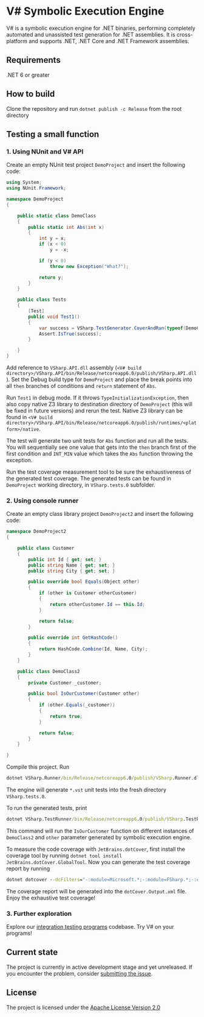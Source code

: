 # V# Symbolic Execution Engine 

V# is a symbolic execution engine for .NET binaries, performing completely automated and unassisted test generation for .NET assemblies. It is cross-platform and supports .NET, .NET Core and .NET Framework assemblies.

## Requirements

.NET 6 or greater

## How to build

Clone the repository and run `dotnet publish -c Release` from the root directory

## Testing a small function

### 1. Using NUnit and V# API

Create an empty NUnit test project `DemoProject` and insert the following code:

```csharp
using System;
using NUnit.Framework;

namespace DemoProject
{

    public static class DemoClass
    {
        public static int Abs(int x)
        {
            int y = x;
            if (x < 0)
                y = -x;

            if (y < 0)
                throw new Exception("What?");

            return y;
        }
    }

    public class Tests
    {
        [Test]
        public void Test1()
        {
            var success = VSharp.TestGenerator.CoverAndRun(typeof(DemoClass));
            Assert.IsTrue(success);
        }

    }
}
```

Add reference to `VSharp.API.dll` assembly (`<V# build directory>/VSharp.API/bin/Release/netcoreapp6.0/publish/VSharp.API.dll`). Set the Debug build type for `DemoProject` and place the break points into all `then` branches of conditions and `return` statement of `Abs`.

Run `Test1` in debug mode. If it throws `TypeInitializationException`, then also copy native Z3 library to destination directory of `DemoProject` (this will be fixed in future versions) and rerun the test. Native Z3 library can be found in `<V# build directory>/VSharp.API/bin/Release/netcoreapp6.0/publish/runtimes/<platform>/native`.

The test will generate two unit tests for `Abs` function and run all the tests. You will sequentially see one value that gets into the `then` branch first of the first condition and `INT_MIN` value which takes the `Abs` function throwing the exception.

Run the test coverage measurement tool to be sure the exhaustiveness of the generated test coverage. The generated tests can be found in `DemoProject` working directory, in `VSharp.tests.0` subfolder.

### 2. Using console runner

Create an empty class library project `DemoProject2` and insert the following code:

```csharp
namespace DemoProject2
{

    public class Customer
    {
        public int Id { get; set; }
        public string Name { get; set; }
        public string City { get; set; }

        public override bool Equals(Object other)
        {
            if (other is Customer otherCustomer)
            {
                return otherCustomer.Id == this.Id;
            }

            return false;
        }

        public override int GetHashCode()
        {
            return HashCode.Combine(Id, Name, City);
        }
    }

    public class DemoClass2
    {
        private Customer _customer;

        public bool IsOurCustomer(Customer other)
        {
            if (other.Equals(_customer))
            {
                return true;
            }

            return false;
        }
    }

}
```

Compile this project. Run 
```bat
dotnet VSharp.Runner/bin/Release/netcoreapp6.0/publish/VSharp.Runner.dll --public-methods-of-class DemoProject2.DemoClass2 <path to DemoProject2.dll>
```

The engine will generate `*.vst` unit tests into the fresh directory `VSharp.tests.0`.

To run the generated tests, print 
```bat
dotnet VSharp.TestRunner/bin/Release/netcoreapp6.0/publish/VSharp.TestRunner.dll VSharp.tests.0
```

This command will run the `IsOurCustomer` function on different instances of `DemoClass2` and `other` parameter generated by symbolic execution engine. 

To measure the code coverage with `JetBrains.dotCover`, first install the coverage tool by running `dotnet tool install JetBrains.dotCover.GlobalTool`. Now you can generate the test coverage report by running 
```bat
dotnet dotcover --dcFilters="-:module=Microsoft.*;-:module=FSharp.*;-:class=VSharp.*;-:module=VSharp.Utils" VSharp.TestRunner.dll VSharp.tests.0 --dcReportType=DetailedXML
```

The coverage report will be generated into the `dotCover.Output.xml` file. Enjoy the exhaustive test coverage!

### 3. Further exploration

Explore our [integration testing programs](https://github.com/VSharp-team/VSharp/tree/master/VSharp.Test/Tests) codebase. Try V# on your programs!

## Current state

The project is currently in active development stage and yet unreleased. If you encounter the problem, consider [submitting the issue](https://github.com/VSharp-team/VSharp/issues).

## License

The project is licensed under the [Apache License Version 2.0](https://www.apache.org/licenses/LICENSE-2.0)
